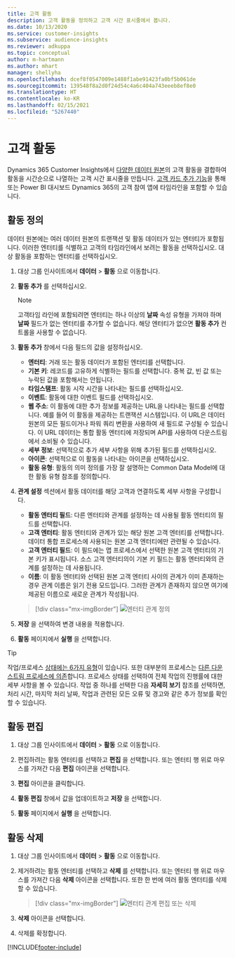 ```yaml
---
title: 고객 활동
description: 고객 활동을 정의하고 고객 시간 표시줄에서 봅니다.
ms.date: 10/13/2020
ms.service: customer-insights
ms.subservice: audience-insights
ms.reviewer: adkuppa
ms.topic: conceptual
author: m-hartmann
ms.author: mhart
manager: shellyha
ms.openlocfilehash: dcef8f0547009e1488f1abe91423fa0bf5b061de
ms.sourcegitcommit: 139548f8a2d0f24d54c4a6c404a743eeeb8ef8e0
ms.translationtype: HT
ms.contentlocale: ko-KR
ms.lasthandoff: 02/15/2021
ms.locfileid: "5267440"
---
```

# <a name="customer-activities"></a>고객 활동

Dynamics 365 Customer Insights에서 [다양한 데이터 원본](data-sources.md)의 고객 활동을 결합하여 활동을 시간순으로 나열하는 고객 시간 표시줄을 만듭니다. [고객 카드 추가 기능](customer-card-add-in.md)을 통해 또는 Power BI 대시보드 Dynamics 365의 고객 참여 앱에 타임라인을 포함할 수 있습니다.

## <a name="define-an-activity"></a>활동 정의

데이터 원본에는 여러 데이터 원본의 트랜잭션 및 활동 데이터가 있는 엔터티가 포함됩니다. 이러한 엔터티를 식별하고 고객의 타임라인에서 보려는 활동을 선택하십시오. 대상 활동을 포함하는 엔터티를 선택하십시오.

1. 대상 그룹 인사이트에서 **데이터** > **활동** 으로 이동합니다.

1. **활동 추가** 를 선택하십시오.

   > [!NOTE]
   > 고객타임 라인에 포함되려면 엔터티는 하나 이상의 **날짜** 속성 유형을 가져야 하며 **날짜** 필드가 없는 엔터티를 추가할 수 없습니다. 해당 엔터티가 없으면 **활동 추가** 컨트롤을 사용할 수 없습니다.

1. **활동 추가** 창에서 다음 필드의 값을 설정하십시오.

   - **엔터티**: 거래 또는 활동 데이터가 포함된 엔터티를 선택합니다.
   - **기본 키**: 레코드를 고유하게 식별하는 필드를 선택합니다. 중복 값, 빈 값 또는 누락된 값을 포함해서는 안됩니다.
   - **타임스탬프**: 활동 시작 시간을 나타내는 필드를 선택하십시오.
   - **이벤트**: 활동에 대한 이벤트 필드를 선택하십시오.
   - **웹 주소**: 이 활동에 대한 추가 정보를 제공하는 URL을 나타내는 필드를 선택합니다. 예를 들어 이 활동을 제공하는 트랜잭션 시스템입니다. 이 URL은 데이터 원본의 모든 필드이거나 파워 쿼리 변환을 사용하여 새 필드로 구성될 수 있습니다. 이 URL 데이터는 통합 활동 엔터티에 저장되며 API를 사용하여 다운스트림에서 소비될 수 있습니다.
   - **세부 정보**: 선택적으로 추가 세부 사항을 위해 추가된 필드를 선택하십시오.
   - **아이콘**: 선택적으로 이 활동을 나타내는 아이콘을 선택하십시오.
   - **활동 유형**: 활동의 의미 정의를 가장 잘 설명하는 Common Data Model에 대한 활동 유형 참조를 정의합니다.

1. **관계 설정** 섹션에서 활동 데이터를 해당 고객과 연결하도록 세부 사항을 구성합니다.

    - **활동 엔터티 필드**: 다른 엔터티와 관계를 설정하는 데 사용될 활동 엔터티의 필드를 선택합니다.
    - **고객 엔터티**: 활동 엔터티와 관계가 있는 해당 원본 고객 엔터티를 선택합니다. 데이터 통합 프로세스에 사용되는 원본 고객 엔터티에만 관련될 수 있습니다.
    - **고객 엔터티 필드**: 이 필드에는 맵 프로세스에서 선택한 원본 고객 엔터티의 기본 키가 표시됩니다. 소스 고객 엔터티의이 기본 키 필드는 활동 엔터티와의 관계를 설정하는 데 사용됩니다.
    - **이름**: 이 활동 엔터티와 선택된 원본 고객 엔터티 사이의 관계가 이미 존재하는 경우 관계 이름은 읽기 전용 모드입니다. 그러한 관계가 존재하지 않으면 여기에 제공된 이름으로 새로운 관계가 작성됩니다.
   
   > [!div class="mx-imgBorder"]
   > ![엔터티 관계 정의](media/activities-entities-define.png "엔터티 관계 정의")

1. **저장** 을 선택하여 변경 내용을 적용합니다.

1. **활동** 페이지에서 **실행** 을 선택합니다.

> [!TIP]
> 작업/프로세스 [상태에는 6가지 유형](system.md#status-types)이 있습니다. 또한 대부분의 프로세스는 [다른 다운스트림 프로세스에 의존](system.md#refresh-policies)합니다. 프로세스 상태를 선택하여 전체 작업의 진행률에 대한 세부 사항을 볼 수 있습니다. 작업 중 하나를 선택한 다음 **자세히 보기** 참조를 선택하면, 처리 시간, 마지막 처리 날짜, 작업과 관련된 모든 오류 및 경고와 같은 추가 정보를 확인할 수 있습니다.

## <a name="edit-an-activity"></a>활동 편집

1. 대상 그룹 인사이트에서 **데이터** > **활동** 으로 이동합니다.

2. 편집하려는 활동 엔터티를 선택하고 **편집** 을 선택합니다. 또는 엔터티 행 위로 마우스를 가져간 다음 **편집** 아이콘을 선택합니다.

3. **편집** 아이콘을 클릭합니다.

4. **활동 편집** 창에서 값을 업데이트하고 **저장** 을 선택합니다.

5. **활동** 페이지에서 **실행** 을 선택합니다.

## <a name="delete-an-activity"></a>활동 삭제

1. 대상 그룹 인사이트에서 **데이터** > **활동** 으로 이동합니다.

2. 제거하려는 활동 엔터티를 선택하고 **삭제** 를 선택합니다. 또는 엔터티 행 위로 마우스를 가져간 다음 **삭제** 아이콘을 선택합니다. 또한 한 번에 여러 활동 엔터티를 삭제할 수 있습니다.
   > [!div class="mx-imgBorder"]
   > ![엔터티 관계 편집 또는 삭제](media/activities-entities-edit-delete.png "엔터티 관계 편집 또는 삭제")

3. **삭제** 아이콘을 선택합니다.

4. 삭제를 확정합니다.


[!INCLUDE[footer-include](../includes/footer-banner.md)]
